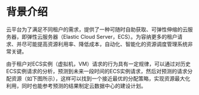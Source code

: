 # 背景介绍
云平台为了满足不同租户的需求，提供了一种可随时自助获取、可弹性伸缩的云服务器，即弹性云服务器（Elastic Cloud Server，ECS）。为容纳更多的租户请求、并尽可能提高资源利用率、降低成本，自动化、智能化的资源调度管理系统非常关键。

由于租户对ECS实例（虚拟机，VM）请求的行为具有一定规律，可以通过对历史ECS实例请求的分析，预测到未来一段时间的ECS实例请求，然后对预测的请求分配资源（如下图所示），这样可以找到一个接近最优的分配策略，实现资源最大化利用，同时也能参考预测的结果制定云数据中心的建设计划。
